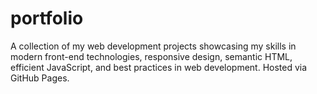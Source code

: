 # portfolio
A collection of my web development projects showcasing my skills in modern front-end technologies, responsive design, semantic HTML, efficient JavaScript, and best practices in web development. Hosted via GitHub Pages.
